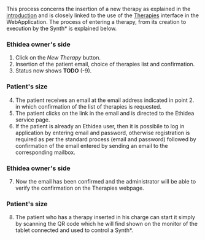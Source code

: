 This process concerns the insertion of a new therapy as explained in the [introduction](index.md) and is closely linked to the use of the [Therapies](webapplication.md) interface in the WebApplication. 
The process of entering a therapy, from its creation to execution by the Synth* is explained below.

### Ethidea owner's side
1. Click on the *New Therapy* button.
2. Insertion of the patient email, choice of therapies list and confirmation.
3. Status now shows **TODO** (-9).

### Patient's size
4. The patient receives an email at the email address indicated in point 2. in which confirmation of the list of therapies is requested.
5. The patient clicks on the link in the email and is directed to the Ethidea service page.
6. If the patient is already an Ethidea user, then it is possibile to log in application by entering email and password, otherwise registration is required as per the standard process (email and password) followed by confirmation of the email entered by sending an email to the corresponding mailbox.

### Ethidea owner's side
7. Now the email has been confirmed and the administrator will be able to verify the confirmation on the Therapies webpage.

### Patient's size
8. The patient who has a therapy inserted in his charge can start it simply by scanning the QR code which he will find shown on the monitor of the tablet connected and used to control a Synth*.
